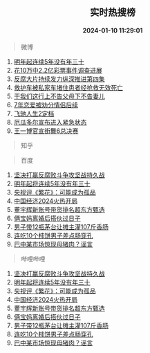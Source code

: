 <div align="center"><h2>实时热搜榜</h2><h4>2024-01-10 11:29:01</h4></div>

> 微博  

1. [明年起连续5年没有年三十](https://s.weibo.com/weibo?q=%23%E6%98%8E%E5%B9%B4%E8%B5%B7%E8%BF%9E%E7%BB%AD5%E5%B9%B4%E6%B2%A1%E6%9C%89%E5%B9%B4%E4%B8%89%E5%8D%81%23&t=31&band_rank=1&Refer=top)<br />
2. [花10万中2.2亿彩票事件调查进展](https://s.weibo.com/weibo?q=%23%E8%8A%B110%E4%B8%87%E4%B8%AD2.2%E4%BA%BF%E5%BD%A9%E7%A5%A8%E4%BA%8B%E4%BB%B6%E8%B0%83%E6%9F%A5%E8%BF%9B%E5%B1%95%23&t=31&band_rank=2&Refer=top)<br />
3. [反腐大片持续发力纵深推进第四集](https://s.weibo.com/weibo?q=%23%E5%8F%8D%E8%85%90%E5%A4%A7%E7%89%87%E6%8C%81%E7%BB%AD%E5%8F%91%E5%8A%9B%E7%BA%B5%E6%B7%B1%E6%8E%A8%E8%BF%9B%E7%AC%AC%E5%9B%9B%E9%9B%86%23&t=31&band_rank=3&Refer=top)<br />
4. [救护车被私家车堵住患者经抢救无效死亡](https://s.weibo.com/weibo?q=%23%E6%95%91%E6%8A%A4%E8%BD%A6%E8%A2%AB%E7%A7%81%E5%AE%B6%E8%BD%A6%E5%A0%B5%E4%BD%8F%E6%82%A3%E8%80%85%E7%BB%8F%E6%8A%A2%E6%95%91%E6%97%A0%E6%95%88%E6%AD%BB%E4%BA%A1%23&t=31&band_rank=4&Refer=top)<br />
5. [干我们这行上不告父母下不告妻儿](https://s.weibo.com/weibo?q=%23%E5%B9%B2%E6%88%91%E4%BB%AC%E8%BF%99%E8%A1%8C%E4%B8%8A%E4%B8%8D%E5%91%8A%E7%88%B6%E6%AF%8D%E4%B8%8B%E4%B8%8D%E5%91%8A%E5%A6%BB%E5%84%BF%23&t=31&band_rank=5&Refer=top)<br />
6. [7年恋爱被劝分情侣后续](https://s.weibo.com/weibo?q=7%E5%B9%B4%E6%81%8B%E7%88%B1%E8%A2%AB%E5%8A%9D%E5%88%86%E6%83%85%E4%BE%A3%E5%90%8E%E7%BB%AD&t=31&band_rank=6&Refer=top)<br />
7. [飞驰人生2定档](https://s.weibo.com/weibo?q=%23%E9%A3%9E%E9%A9%B0%E4%BA%BA%E7%94%9F2%E5%AE%9A%E6%A1%A3%23&t=31&band_rank=7&Refer=top)<br />
8. [厄瓜多尔宣布进入紧急状态](https://s.weibo.com/weibo?q=%23%E5%8E%84%E7%93%9C%E5%A4%9A%E5%B0%94%E5%AE%A3%E5%B8%83%E8%BF%9B%E5%85%A5%E7%B4%A7%E6%80%A5%E7%8A%B6%E6%80%81%23&t=31&band_rank=8&Refer=top)<br />
9. [王一博官宣街舞6总决赛](https://s.weibo.com/weibo?q=%23%E7%8E%8B%E4%B8%80%E5%8D%9A%E5%AE%98%E5%AE%A3%E8%A1%97%E8%88%9E6%E6%80%BB%E5%86%B3%E8%B5%9B%23&t=31&band_rank=9&Refer=top)<br />

> 知乎  


> 百度  

1. [坚决打赢反腐败斗争攻坚战持久战](https://www.baidu.com/s?wd=%E5%9D%9A%E5%86%B3%E6%89%93%E8%B5%A2%E5%8F%8D%E8%85%90%E8%B4%A5%E6%96%97%E4%BA%89%E6%94%BB%E5%9D%9A%E6%88%98%E6%8C%81%E4%B9%85%E6%88%98&sa=fyb_news&rsv_dl=fyb_news)<br />
2. [明年起将连续5年没有年三十](https://www.baidu.com/s?wd=%E6%98%8E%E5%B9%B4%E8%B5%B7%E5%B0%86%E8%BF%9E%E7%BB%AD5%E5%B9%B4%E6%B2%A1%E6%9C%89%E5%B9%B4%E4%B8%89%E5%8D%81&sa=fyb_news&rsv_dl=fyb_news)<br />
3. [央视评《繁花》：可能成为孤品](https://www.baidu.com/s?wd=%E5%A4%AE%E8%A7%86%E8%AF%84%E3%80%8A%E7%B9%81%E8%8A%B1%E3%80%8B%EF%BC%9A%E5%8F%AF%E8%83%BD%E6%88%90%E4%B8%BA%E5%AD%A4%E5%93%81&sa=fyb_news&rsv_dl=fyb_news)<br />
4. [中国经济2024火热开局](https://www.baidu.com/s?wd=%E4%B8%AD%E5%9B%BD%E7%BB%8F%E6%B5%8E2024%E7%81%AB%E7%83%AD%E5%BC%80%E5%B1%80&sa=fyb_news&rsv_dl=fyb_news)<br />
5. [董宇辉新账号带货排名超东方甄选](https://www.baidu.com/s?wd=%E8%91%A3%E5%AE%87%E8%BE%89%E6%96%B0%E8%B4%A6%E5%8F%B7%E5%B8%A6%E8%B4%A7%E6%8E%92%E5%90%8D%E8%B6%85%E4%B8%9C%E6%96%B9%E7%94%84%E9%80%89&sa=fyb_news&rsv_dl=fyb_news)<br />
6. [俩宝妈离婚后搭伙过日子](https://www.baidu.com/s?wd=%E4%BF%A9%E5%AE%9D%E5%A6%88%E7%A6%BB%E5%A9%9A%E5%90%8E%E6%90%AD%E4%BC%99%E8%BF%87%E6%97%A5%E5%AD%90&sa=fyb_news&rsv_dl=fyb_news)<br />
7. [男子带12瓶茅台让摊主灌107斤香肠](https://www.baidu.com/s?wd=%E7%94%B7%E5%AD%90%E5%B8%A612%E7%93%B6%E8%8C%85%E5%8F%B0%E8%AE%A9%E6%91%8A%E4%B8%BB%E7%81%8C107%E6%96%A4%E9%A6%99%E8%82%A0&sa=fyb_news&rsv_dl=fyb_news)<br />
8. [连吃10个柿饼男子差点肠穿孔](https://www.baidu.com/s?wd=%E8%BF%9E%E5%90%8310%E4%B8%AA%E6%9F%BF%E9%A5%BC%E7%94%B7%E5%AD%90%E5%B7%AE%E7%82%B9%E8%82%A0%E7%A9%BF%E5%AD%94&sa=fyb_news&rsv_dl=fyb_news)<br />
9. [巴中某市场惊现母猪肉？谣言](https://www.baidu.com/s?wd=%E5%B7%B4%E4%B8%AD%E6%9F%90%E5%B8%82%E5%9C%BA%E6%83%8A%E7%8E%B0%E6%AF%8D%E7%8C%AA%E8%82%89%EF%BC%9F%E8%B0%A3%E8%A8%80&sa=fyb_news&rsv_dl=fyb_news)<br />

> 哔哩哔哩  

1. [坚决打赢反腐败斗争攻坚战持久战](https://www.baidu.com/s?wd=%E5%9D%9A%E5%86%B3%E6%89%93%E8%B5%A2%E5%8F%8D%E8%85%90%E8%B4%A5%E6%96%97%E4%BA%89%E6%94%BB%E5%9D%9A%E6%88%98%E6%8C%81%E4%B9%85%E6%88%98&sa=fyb_news&rsv_dl=fyb_news)<br />
2. [明年起将连续5年没有年三十](https://www.baidu.com/s?wd=%E6%98%8E%E5%B9%B4%E8%B5%B7%E5%B0%86%E8%BF%9E%E7%BB%AD5%E5%B9%B4%E6%B2%A1%E6%9C%89%E5%B9%B4%E4%B8%89%E5%8D%81&sa=fyb_news&rsv_dl=fyb_news)<br />
3. [央视评《繁花》：可能成为孤品](https://www.baidu.com/s?wd=%E5%A4%AE%E8%A7%86%E8%AF%84%E3%80%8A%E7%B9%81%E8%8A%B1%E3%80%8B%EF%BC%9A%E5%8F%AF%E8%83%BD%E6%88%90%E4%B8%BA%E5%AD%A4%E5%93%81&sa=fyb_news&rsv_dl=fyb_news)<br />
4. [中国经济2024火热开局](https://www.baidu.com/s?wd=%E4%B8%AD%E5%9B%BD%E7%BB%8F%E6%B5%8E2024%E7%81%AB%E7%83%AD%E5%BC%80%E5%B1%80&sa=fyb_news&rsv_dl=fyb_news)<br />
5. [董宇辉新账号带货排名超东方甄选](https://www.baidu.com/s?wd=%E8%91%A3%E5%AE%87%E8%BE%89%E6%96%B0%E8%B4%A6%E5%8F%B7%E5%B8%A6%E8%B4%A7%E6%8E%92%E5%90%8D%E8%B6%85%E4%B8%9C%E6%96%B9%E7%94%84%E9%80%89&sa=fyb_news&rsv_dl=fyb_news)<br />
6. [俩宝妈离婚后搭伙过日子](https://www.baidu.com/s?wd=%E4%BF%A9%E5%AE%9D%E5%A6%88%E7%A6%BB%E5%A9%9A%E5%90%8E%E6%90%AD%E4%BC%99%E8%BF%87%E6%97%A5%E5%AD%90&sa=fyb_news&rsv_dl=fyb_news)<br />
7. [男子带12瓶茅台让摊主灌107斤香肠](https://www.baidu.com/s?wd=%E7%94%B7%E5%AD%90%E5%B8%A612%E7%93%B6%E8%8C%85%E5%8F%B0%E8%AE%A9%E6%91%8A%E4%B8%BB%E7%81%8C107%E6%96%A4%E9%A6%99%E8%82%A0&sa=fyb_news&rsv_dl=fyb_news)<br />
8. [连吃10个柿饼男子差点肠穿孔](https://www.baidu.com/s?wd=%E8%BF%9E%E5%90%8310%E4%B8%AA%E6%9F%BF%E9%A5%BC%E7%94%B7%E5%AD%90%E5%B7%AE%E7%82%B9%E8%82%A0%E7%A9%BF%E5%AD%94&sa=fyb_news&rsv_dl=fyb_news)<br />
9. [巴中某市场惊现母猪肉？谣言](https://www.baidu.com/s?wd=%E5%B7%B4%E4%B8%AD%E6%9F%90%E5%B8%82%E5%9C%BA%E6%83%8A%E7%8E%B0%E6%AF%8D%E7%8C%AA%E8%82%89%EF%BC%9F%E8%B0%A3%E8%A8%80&sa=fyb_news&rsv_dl=fyb_news)<br />
